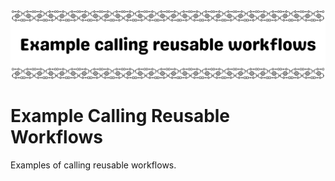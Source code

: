 <picture>
    <source 
        media="(prefers-color-scheme: dark)"
        srcset="documentation/dark-banner.png"
    >
    <source
        media="(prefers-color-scheme: light)"
        srcset="documentation/light-banner.png"
    >
    <img alt="Repo banner" src="documentation/light-banner.png">
</picture>

# Example Calling Reusable Workflows

Examples of calling reusable workflows.
